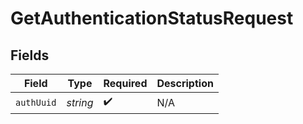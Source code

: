 # GetAuthenticationStatusRequest


## Fields

| Field              | Type               | Required           | Description        |
| ------------------ | ------------------ | ------------------ | ------------------ |
| `authUuid`         | *string*           | :heavy_check_mark: | N/A                |